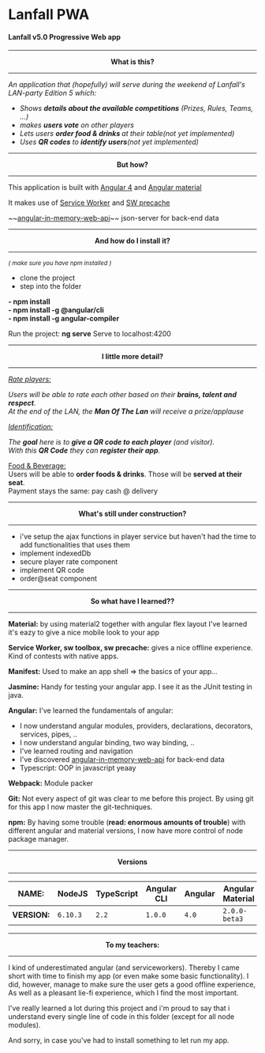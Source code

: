 # Lanfall PWA
#### Lanfall v5.0 Progressive Web app


<hr/>
<p align="center"><b>What is this?</b></p>
<hr/>

<em>
An application that (hopefully) will serve during the weekend of Lanfall's LAN-party Edition 5 which:
<br/>
<ul>
	<li>Shows <b>details about the available competitions</b> (Prizes, Rules, Teams, ...)</li>
	<li>makes <b>users vote</b> on other players</li>
	<li>Lets users <b>order food & drinks </b>at their table</b>(not yet implemented)</li>
	<li>Uses <b>QR codes</b> to <b>identify users</b>(not yet implemented)</li>
</ul>

</em>
<hr/>
<p align="center"><b>But how?</b></p>
<hr/>
<p>
  This application is built with 
  <a href="https://cli.angular.io">Angular 4</a> and 
  <a href="https://material.angular.io" >Angular material </a>
</p>
<p>
  It makes use of
  <a href="https://developers.google.com/web/fundamentals/getting-started/primers/service-workers">Service Worker</a> and
  <a href="https://github.com/GoogleChrome/sw-precache" >SW precache</a>
</p>
<p>
  ~~<a href="https://github.com/angular/in-memory-web-api" >angular-in-memory-web-api</a>~~ json-server for back-end data

</p>
</em>

<hr/>
<p align="center"><b>And how do I install it?</b></p>
<hr/>
<p style="font-size: 12px"><i> ( make sure you have npm installed ) </i> <p>

- clone the project
- step into the folder
<b>
- npm install<br/>
- npm install -g @angular/cli<br/>
- npm install -g angular-compiler<br/>
</b>

Run the project: <b>ng serve</b>
Serve to localhost:4200

<hr/>
<p align="center"><b>I little more detail?</b></p>
<hr/>


<em>
<u>Rate players:</u>

Users will be able to rate each other based on their <b>brains, talent and respect</b>.<br/>
At the end of the LAN, the <b>Man Of The Lan</b> will receive a prize/applause

</em>

<em>
<u>Identification:</u>

The <b>goal</b> here is to <b>give a QR code to each player</b> (and visitor). <br/>
With this <b>QR Code</b> they can <b>register their app</b>.

</em>

<u>Food & Beverage:</u><br/>
Users will be able to <b>order foods & drinks</b>.
Those will be <b>served at their seat</b>.
<br/>
Payment stays the same: pay cash @ delivery


<hr/>

<p align="center"><b>What's still under construction?</b></p>
<hr/>

- i've setup the ajax functions in player service but haven't had the time to add functionalities that uses them
- implement indexedDb
- secure player rate component
- implement QR code
- order@seat component

<hr/>

<p align="center"><b>So what have I learned??</b></p>

<hr/>

<b>Material:</b> by using material2 together with angular flex layout I've learned it's eazy to give a nice mobile look to your app

<b>Service Worker, sw toolbox, sw precache:</b> gives a nice offline experience. Kind of contests with native apps.

<b>Manifest:</b> Used to make an app shell => the basics of your app...

<b>Jasmine:</b> Handy for testing your angular app. I see it as the JUnit testing in java.


<b>Angular:</b> I've learned the fundamentals of angular:

* I now understand angular modules, providers, declarations, decorators, services, pipes, ..
* I now understand angular binding, two way binding, ..
* I've learned routing and navigation 
* I've discovered <a href="https://github.com/angular/in-memory-web-api" >angular-in-memory-web-api</a> for back-end data
* Typescript: OOP in javascript yeaay

<b>Webpack:</b> Module packer

<b>Git:</b> Not every aspect of git was clear to me before this project. By using git for this app I now master the git-techniques.

<b>npm:</b> By having some trouble (<b>read: enormous amounts of trouble</b>) with different angular and material versions, I now have more control of node package manager.


<hr/>

<p align="center"><b>Versions</b></p>

<hr/>
<div  align="center">

  **NAME:**    | NodeJS | TypeScript | Angular CLI | Angular | Angular Material
  ------------ | ------ | ---------- | ----------- | ------- | ----------------
  **VERSION:** | `6.10.3`  | `2.2`      | `1.0.0`       | `4.0`   | `2.0.0-beta3`

</div>


<hr/>
<p align="center"><b>To my teachers:</b></p>
<hr/>

I kind of underestimated angular (and serviceworkers).
Thereby I came short with time to finish my app (or even make some basic functionality).
I did, however, manage to make sure the user gets a good offline experience, As well as a pleasant lie-fi experience, which I find the most important. 

I've really learned a lot during this project and i'm proud to say that i understand every single line of code in this folder (except for all node modules).

And sorry, in case you've had to install something to let run my app.
